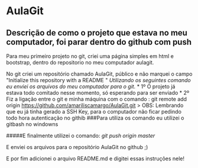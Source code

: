 # AulaGit
## Descrição de como o projeto que estava no meu computador, foi parar dentro do github com push

Para meu primeiro projeto no git, criei uma página simples em html e bootstrap, dentro do repositorio no meu computador aulagit.

No git criei um repositório chamado AulaGit, público e não marquei o campo "Initialize this repository with a README "
*Utilizando os seguintes comando eu enviei os arquivos do meu computador para o git.*
	* 1º O projeto já estava todo comitado nesse momento, só esperando para ser enviado
	* 2º Fiz a ligação entre o git e minha máquina com o comando : git remote add origin https://github.com/amariliscamargo/AulaGit.git
	> OBS: Lembrando que eu já tinha gerado a SSH Key, para o computador não ficar pedindo todo hora autenticação no githib
    ###Para utiliza os comando eu utilizei o gitbash no windowns

#####E finalmente utilizei o comando:
*git push origin master*

E enviei os arquivos para o repositório AulaGit no github ;)

E por fim adicionei o arquivo README.md e digitei essas instruções nele!
